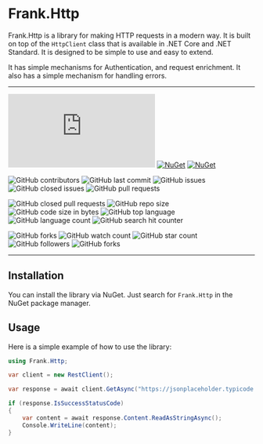 # Frank.Http

Frank.Http is a library for making HTTP requests in a modern way. It is built on top of the `HttpClient` class that is available in .NET Core and .NET Standard. It is designed to be simple to use and easy to extend.

It has simple mechanisms for Authentication, and request enrichment. It also has a simple mechanism for handling errors.

___
[![GitHub License](https://img.shields.io/github/license/frankhaugen/Frank.Markdown)](LICENSE)
[![NuGet](https://img.shields.io/nuget/v/Frank.Http.svg)](https://www.nuget.org/packages/Frank.Http)
[![NuGet](https://img.shields.io/nuget/dt/Frank.Http.svg)](https://www.nuget.org/packages/Frank.Http)

![GitHub contributors](https://img.shields.io/github/contributors/frankhaugen/Frank.Http)
![GitHub last commit](https://img.shields.io/github/last-commit/frankhaugen/Frank.Http)
![GitHub issues](https://img.shields.io/github/issues-raw/frankhaugen/Frank.Http)
![GitHub closed issues](https://img.shields.io/github/issues-closed-raw/frankhaugen/Frank.Http)
![GitHub pull requests](https://img.shields.io/github/issues-pr-raw/frankhaugen/Frank.Http)

![GitHub closed pull requests](https://img.shields.io/github/issues-pr-closed-raw/frankhaugen/Frank.Http)
![GitHub repo size](https://img.shields.io/github/repo-size/frankhaugen/Frank.Http)
![GitHub code size in bytes](https://img.shields.io/github/languages/code-size/frankhaugen/Frank.Http)
![GitHub top language](https://img.shields.io/github/languages/top/frankhaugen/Frank.Http)
![GitHub language count](https://img.shields.io/github/languages/count/frankhaugen/Frank.Http)
![GitHub search hit counter](https://img.shields.io/github/search/frankhaugen/Frank.Http/goto)

![GitHub forks](https://img.shields.io/github/forks/frankhaugen/Frank.Http?style=social)
![GitHub watch count](https://img.shields.io/github/watchers/frankhaugen/Frank.Http?style=social)
![GitHub star count](https://img.shields.io/github/stars/frankhaugen/Frank.Http?style=social)
![GitHub followers](https://img.shields.io/github/followers/frankhaugen?style=social)
![GitHub forks](https://img.shields.io/github/forks/frankhaugen/Frank.Http?style=social)
___

## Installation

You can install the library via NuGet. Just search for `Frank.Http` in the NuGet package manager.

## Usage

Here is a simple example of how to use the library:

```csharp
using Frank.Http;

var client = new RestClient();

var response = await client.GetAsync("https://jsonplaceholder.typicode.com/posts");

if (response.IsSuccessStatusCode)
{
    var content = await response.Content.ReadAsStringAsync();
    Console.WriteLine(content);
}
```
